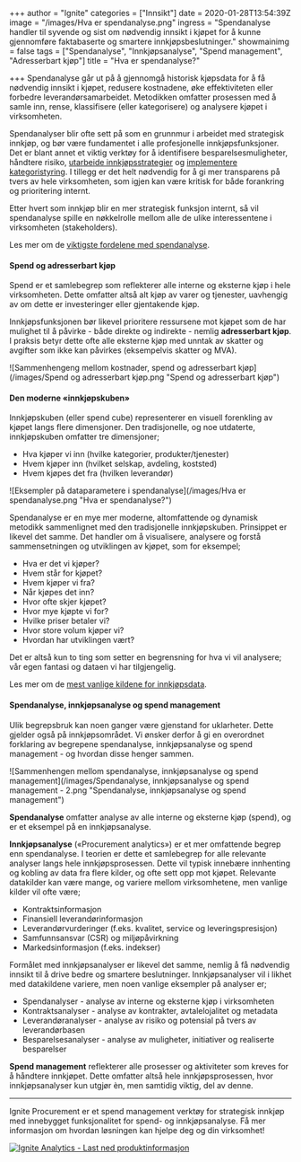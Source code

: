 +++
author = "Ignite"
categories = ["Innsikt"]
date = 2020-01-28T13:54:39Z
image = "/images/Hva er spendanalyse.png"
ingress = "Spendanalyse handler til syvende og sist om nødvendig innsikt i kjøpet for å kunne gjennomføre faktabaserte og smartere innkjøpsbeslutninger."
showmainimg = false
tags = ["Spendanalyse", "Innkjøpsanalyse", "Spend management", "Adresserbart kjøp"]
title = "Hva er spendanalyse?"

+++
Spendanalyse går ut på å gjennomgå historisk kjøpsdata for å få nødvendig innsikt i kjøpet, redusere kostnadene, øke effektiviteten eller forbedre leverandørsamarbeidet. Metodikken omfatter prosessen med å samle inn, rense, klassifisere (eller kategorisere) og analysere kjøpet i virksomheten.

Spendanalyser blir ofte sett på som en grunnmur i arbeidet med strategisk innkjøp, og bør være fundamentet i alle profesjonelle innkjøpsfunksjoner. Det er blant annet et viktig verktøy for å identifisere besparelsesmuligheter, håndtere risiko, [utarbeide innkjøpsstrategier](https://www.ignite.no/blogg/innsikt/bygg-en-solid-innkj%C3%B8psstrategi-i-9-enkle-steg/ "Utarbeid en vellykket innkjøpsstrategi gjennom 8 steg") og [implementere kategoristyring](https://www.ignite.no/blogg/innsikt/en-praktisk-tiln%C3%A6rming-til-kategoristyring/ "En praktisk tilnærming til kategoristyring"). I tillegg er det helt nødvendig for å gi mer transparens på tvers av hele virksomheten, som igjen kan være kritisk for både forankring og prioritering internt.

Etter hvert som innkjøp blir en mer strategisk funksjon internt, så vil spendanalyse spille en nøkkelrolle mellom alle de ulike interessentene i virksomheten (stakeholders).

Les mer om de [viktigste fordelene med spendanalyse](https://www.ignite.no/blogg/innsikt/8-fordeler-med-spendanalyser/ "8 fordeler med innkjøps- og spendanalyser").

#### Spend og adresserbart kjøp

Spend er et samlebegrep som reflekterer alle interne og eksterne kjøp i hele virksomheten. Dette omfatter altså alt kjøp av varer og tjenester, uavhengig av om dette er investeringer eller gjentakende kjøp.

Innkjøpsfunksjonen bør likevel prioritere ressursene mot kjøpet som de har mulighet til å påvirke - både direkte og indirekte - nemlig **adresserbart kjøp**. I praksis betyr dette ofte alle eksterne kjøp med unntak av skatter og avgifter som ikke kan påvirkes (eksempelvis skatter og MVA).

![Sammenhengeng mellom kostnader, spend og adresserbart kjøp](/images/Spend og adresserbart kjøp.png "Spend og adresserbart kjøp")

#### Den moderne «innkjøpskuben»

Innkjøpskuben (eller spend cube) representerer en visuell forenkling av kjøpet langs flere dimensjoner. Den tradisjonelle, og noe utdaterte, innkjøpskuben omfatter tre dimensjoner;

* Hva kjøper vi inn (hvilke kategorier, produkter/tjenester)
* Hvem kjøper inn (hvilket selskap, avdeling, koststed)
* Hvem kjøpes det fra (hvilken leverandør)

![Eksempler på dataparametere i spendanalyse](/images/Hva er spendanalyse.png "Hva er spendanalyse?")

Spendanalyse er en mye mer moderne, altomfattende og dynamisk metodikk sammenlignet med den tradisjonelle innkjøpskuben. Prinsippet er likevel det samme. Det handler om å visualisere, analysere og forstå sammensetningen og utviklingen av kjøpet, som for eksempel;

* Hva er det vi kjøper?
* Hvem står for kjøpet?
* Hvem kjøper vi fra?
* Når kjøpes det inn?
* Hvor ofte skjer kjøpet?
* Hvor mye kjøpte vi for?
* Hvilke priser betaler vi?
* Hvor store volum kjøper vi?
* Hvordan har utviklingen vært?

Det er altså kun to ting som setter en begrensning for hva vi vil analysere; vår egen fantasi og dataen vi har tilgjengelig.

Les mer om de [mest vanlige kildene for innkjøpsdata](https://www.ignite.no/blogg/innsikt/bruk-dataen-din-til-%C3%A5-ta-bedre-beslutninger/ "Bruk dataen din til å ta gode, faktabaserte beslutninger").

#### Spendanalyse, innkjøpsanalyse og spend management

Ulik begrepsbruk kan noen ganger være gjenstand for uklarheter. Dette gjelder også på innkjøpsområdet. Vi ønsker derfor å gi en overordnet forklaring av begrepene spendanalyse, innkjøpsanalyse og spend management - og hvordan disse henger sammen.

![Sammenhengen mellom spendanalyse, innkjøpsanalyse og spend management](/images/Spendanalyse, innkjøpsanalyse og spend management - 2.png "Spendanalyse, innkjøpsanalyse og spend management")

**Spendanalyse** omfatter analyse av alle interne og eksterne kjøp (spend), og er et eksempel på en innkjøpsanalyse.

**Innkjøpsanalyse** («Procurement analytics») er et mer omfattende begrep enn spendanalyse. I teorien er dette et samlebegrep for alle relevante analyser langs hele innkjøpsprosessen. Dette vil typisk innebære innhenting og kobling av data fra flere kilder, og ofte sett opp mot kjøpet. Relevante datakilder kan være mange, og variere mellom virksomhetene, men vanlige kilder vil ofte være;

* Kontraktsinformasjon
* Finansiell leverandørinformasjon
* Leverandørvurderinger (f.eks. kvalitet, service og leveringspresisjon)
* Samfunnsansvar (CSR) og miljøpåvirkning
* Markedsinformasjon (f.eks. indekser)

Formålet med innkjøpsanalyser er likevel det samme, nemlig å få nødvendig innsikt til å drive bedre og smartere beslutninger. Innkjøpsanalyser vil i likhet med datakildene variere, men noen vanlige eksempler på analyser er;

* Spendanalyser - analyse av interne og eksterne kjøp i virksomheten
* Kontraktsanalyser - analyse av kontrakter, avtalelojalitet og metadata
* Leverandøranalyser - analyse av risiko og potensial på tvers av leverandørbasen
* Besparelsesanalyser - analyse av muligheter, initiativer og realiserte besparelser

**Spend management** reflekterer alle prosesser og aktiviteter som kreves for å håndtere innkjøpet. Dette omfatter altså hele innkjøpsprosessen, hvor innkjøpsanalyser kun utgjør èn, men samtidig viktig, del av denne.

***

Ignite Procurement er et spend management verktøy for strategisk innkjøp med innebygget funksjonalitet for spend- og innkjøpsanalyse. Få mer informasjon om hvordan løsningen kan hjelpe deg og din virksomhet!

[![](https://www.ignite.no/images/Last%20ned%20produktinfo%20-%201200%20x100.png "Ignite Analytics - Last ned produktinformasjon")](https://www.ignite.no/ignite-analytics/produktinformasjon/ "Ignite Analytics - Last ned produktinformasjon")